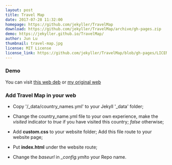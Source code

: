 ```yaml
---
layout: post
title: Travel Map
date: 2017-07-28 11:32:00
homepage: https://github.com/jekyller/TravelMap
download: https://github.com/jekyller/TravelMap/archive/gh-pages.zip
demo: https://jekyller.github.io/TravelMap/
author: Jun Lu
thumbnail: travel-map.jpg
license: MIT License
license_link: https://github.com/jekyller/TravelMap/blob/gh-pages/LICENSE
---
```




### Demo

You can visit [this web deb](https://jekyller.github.io/TravelMap/) or [my original web](http://www.junlulocky.com/travelmap/)

### Add Travel Map in your web 

- Copy '/_data/country_names.yml' to your Jekyll '_data' folder;

- Change the country_name.yml file to your own experience, make the *visited* indicator to *true* if you have visited this country; *false* otherwise;

- Add **custom.css** to your website folder; Add this file route to your website page;

- Put **index.html** under the website route;

- Change the *baseurl* in *_config.yml*to your Repo name.



